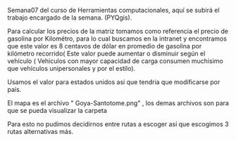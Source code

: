 Semana07 del curso de Herramientas computacionales, aquí se subirá el trabajo encargado de la semana. (PYQgis). 



Para calcular los precios de la matriz tomamos como referencia el precio de gasolina por Kilométro, para lo cual buscamos en la intranet y encontramos que este valor 
es 8 centavos de dólar en promedio de gasolina por kilómetro recorrido( Este valor puede aumentar o disminuir según el vehículo ( Vehiculos con mayor capacidad de 
carga consumen muchisimo que vehículos unipersonales y por el estilo).

Usamos el valor para estados unidos así que tendria que modificarse por país.


El mapa es el archivo " Goya-Santotome.png" , los demas archivos son para que se pueda visualizar la carpeta



Para esto no pudimos decidirnos entre rutas a escoger así que escogimos 3 rutas alternativas más.
